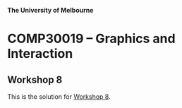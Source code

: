 **The University of Melbourne**

# COMP30019 – Graphics and Interaction

## Workshop 8

This is the solution for [Workshop 8](https://github.com/COMP30019/Workshop-8).
